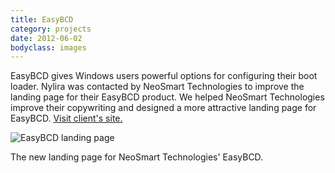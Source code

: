 ```yaml
---
title: EasyBCD
category: projects
date: 2012-06-02
bodyclass: images
---
```


EasyBCD gives Windows users powerful options for configuring their boot loader. Nylira was contacted by NeoSmart Technologies to improve the landing page for their EasyBCD product. We helped NeoSmart Technologies improve their copywriting and designed a more attractive landing page for EasyBCD. [Visit client's site.](https://neosmart.net/EasyBCD/)

<div class="figure">
  <img src="../assets/images/projects/easybcd-01.png" alt="EasyBCD landing page" />
  <div class="figcaption">
    <p>The new landing page for NeoSmart Technologies' EasyBCD.</p>
  </div>
</div>


